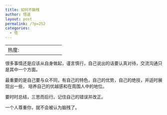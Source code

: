 ```yaml
---
title: 如何不脑残
author: 悟道
layout: post
permalink: /?p=252
categories:
  - 悟
---
```

<table>
  <tr cellpadding=0><td>
    热度:
  </td><td cellpadding=0><img src='http://210.75.224.29/wordpress/wp-content/plugins/statpresscn/images/sun.gif' width=10 height=10 border=0 /></td><td cellpadding=0><img src='http://210.75.224.29/wordpress/wp-content/plugins/statpresscn/images/sun.gif' width=10 height=10 border=0 /></td><td cellpadding=0><img src='http://210.75.224.29/wordpress/wp-content/plugins/statpresscn/images/sun.gif' width=10 height=10 border=0 /></td><td cellpadding=0><img src='http://210.75.224.29/wordpress/wp-content/plugins/statpresscn/images/sun_dark.gif' width=10 height=10 border=0 /></td><td cellpadding=0><img src='http://210.75.224.29/wordpress/wp-content/plugins/statpresscn/images/sun_dark.gif' width=10 height=10 border=0 /></td></tr>
</table>

很多事情还是应该从自身做起，谨言慎行，自己说出的话要认真对待，交流沟通只是其中一个方面。

最重要的是自己要与众不同，有自己的特色，自己的优势，自己的绝技，并适时展现出一些， 培养自己的优越感和在周围人中的地位。

要时时总结，三思而后行。记住自己的错误并改正。

一个人尊重你，就不会被认为脑残了。